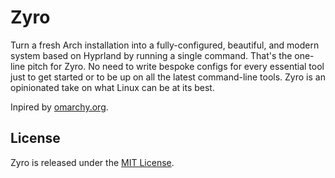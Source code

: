 # Zyro

Turn a fresh Arch installation into a fully-configured, beautiful, and modern system based on Hyprland by running a single command. That's the one-line pitch for Zyro. No need to write bespoke configs for every essential tool just to get started or to be up on all the latest command-line tools. Zyro is an opinionated take on what Linux can be at its best.

Inpired by [omarchy.org](https://omarchy.org).

## License

Zyro is released under the [MIT License](https://opensource.org/licenses/MIT).
